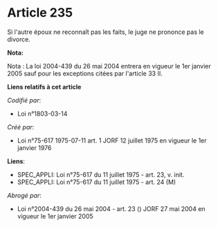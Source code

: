# Article 235

Si l'autre époux ne reconnaît pas les faits, le juge ne prononce pas le divorce.

**Nota:**

Nota : La loi 2004-439 du 26 mai 2004 entrera en vigueur le 1er janvier 2005 sauf pour les exceptions citées par l'article 33
II.

**Liens relatifs à cet article**

_Codifié par_:

  - Loi n°1803-03-14

_Créé par_:

  - Loi n°75-617 1975-07-11 art. 1 JORF 12 juillet 1975 en vigueur le 1er janvier 1976

**Liens**:

  - SPEC_APPLI: Loi n°75-617 du 11 juillet 1975 - art. 23, v. init.
  - SPEC_APPLI: Loi n°75-617 du 11 juillet 1975 - art. 24 (M)

_Abrogé par_:

  - Loi n°2004-439 du 26 mai 2004 - art. 23 () JORF 27 mai 2004 en vigueur le 1er janvier 2005
